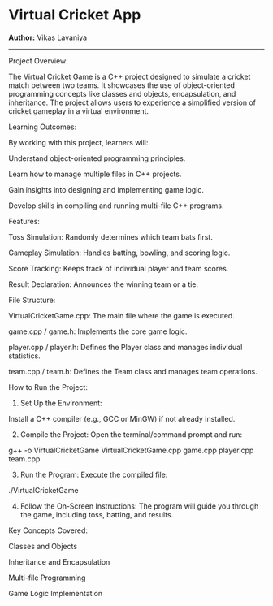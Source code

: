 # Virtual Cricket App

**Author:** Vikas Lavaniya  

------


Project Overview:

The Virtual Cricket Game is a C++ project designed to simulate a cricket match between two teams. It showcases the use of object-oriented programming concepts like classes and objects, encapsulation, and inheritance. The project allows users to experience a simplified version of cricket gameplay in a virtual environment.



Learning Outcomes:

By working with this project, learners will:

Understand object-oriented programming principles.

Learn how to manage multiple files in C++ projects.

Gain insights into designing and implementing game logic.

Develop skills in compiling and running multi-file C++ programs.




Features:

Toss Simulation: Randomly determines which team bats first.

Gameplay Simulation: Handles batting, bowling, and scoring logic.

Score Tracking: Keeps track of individual player and team scores.

Result Declaration: Announces the winning team or a tie.




File Structure:

VirtualCricketGame.cpp: The main file where the game is executed.

game.cpp / game.h: Implements the core game logic.

player.cpp / player.h: Defines the Player class and manages individual statistics.

team.cpp / team.h: Defines the Team class and manages team operations.





How to Run the Project:

1. Set Up the Environment:

Install a C++ compiler (e.g., GCC or MinGW) if not already installed.



2. Compile the Project: Open the terminal/command prompt and run:

g++ -o VirtualCricketGame VirtualCricketGame.cpp game.cpp player.cpp team.cpp


3. Run the Program: Execute the compiled file:

./VirtualCricketGame


4. Follow the On-Screen Instructions: The program will guide you through the game, including toss, batting, and results.





Key Concepts Covered:

Classes and Objects

Inheritance and Encapsulation

Multi-file Programming

Game Logic Implementation





